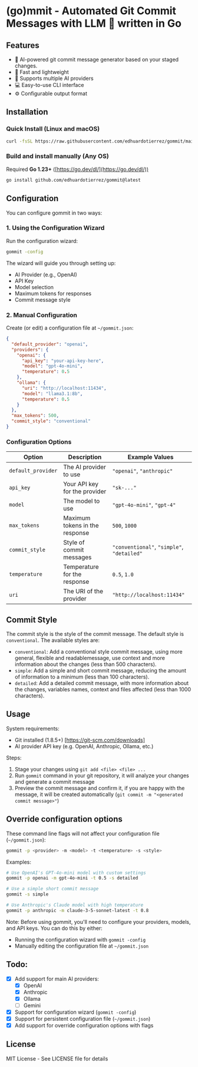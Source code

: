 # (go)mmit - Automated Git Commit Messages with LLM 🤖 written in Go

## Features

- 🤖 AI-powered git commit message generator based on your staged changes.
- 🚀 Fast and lightweight
- 🔌 Supports multiple AI providers
- 💻 Easy-to-use CLI interface
- ⚙️ Configurable output format

## Installation

### Quick Install (Linux and macOS)

```bash
curl -fsSL https://raw.githubusercontent.com/edhuardotierrez/gommit/main/install.sh | bash
```

### Build and install manually (Any OS)

Required **Go 1.23+** ([https://go.dev/dl/](https://go.dev/dl/))

```bash
go install github.com/edhuardotierrez/gommit@latest
```

## Configuration

You can configure gommit in two ways:

### 1. Using the Configuration Wizard

Run the configuration wizard:

```bash
gommit -config
```

The wizard will guide you through setting up:

- AI Provider (e.g., OpenAI)
- API Key
- Model selection
- Maximum tokens for responses
- Commit message style

### 2. Manual Configuration

Create (or edit) a configuration file at `~/gommit.json`:

```json
{
  "default_provider": "openai",
  "providers": {
    "openai": {
      "api_key": "your-api-key-here",
      "model": "gpt-4o-mini",
      "temperature": 0.5
    },
    "ollama": {
      "uri": "http://localhost:11434",
      "model": "llama3.1:8b",
      "temperature": 0.5
    }
  },
  "max_tokens": 500,
  "commit_style": "conventional"
}
```

### Configuration Options

| Option             | Description                    | Example Values                             |
| ------------------ | ------------------------------ | ------------------------------------------ |
| `default_provider` | The AI provider to use         | `"openai"`, `"anthropic"`                  |
| `api_key`          | Your API key for the provider  | `"sk-..."`                                 |
| `model`            | The model to use               | `"gpt-4o-mini"`, `"gpt-4"`                 |
| `max_tokens`       | Maximum tokens in the response | `500`, `1000`                              |
| `commit_style`     | Style of commit messages       | `"conventional"`, `"simple"`, `"detailed"` |
| `temperature`      | Temperature for the response   | `0.5`, `1.0`                               |
| `uri`              | The URI of the provider        | `"http://localhost:11434"`                 |

## Commit Style

The commit style is the style of the commit message. The default style is `conventional`.
The available styles are:

- `conventional`: Add a conventional style commit message, using more general, flexible and readablemessage, use context and more information about the changes (less than 500 characters).
- `simple`: Add a simple and short commit message, reducing the amount of information to a minimum (less than 100 characters).
- `detailed`: Add a detailed commit message, with more information about the changes, variables names, context and files affected (less than 1000 characters).

## Usage

System requirements:

- Git installed (1.8.5+) [https://git-scm.com/downloads]
- AI provider API key (e.g. OpenAI, Anthropic, Ollama, etc.)

Steps:

1. Stage your changes using `git add <file> <file> ...`
2. Run `gommit` command in your git repository, it will analyze your changes and generate a commit message
3. Preview the commit message and confirm it, if you are happy with the message, it will be created automatically (`git commit -m "<generated commit message>"`)

## Override configuration options

These command line flags will not affect your configuration file (`~/gommit.json`):

```bash
gommit -p <provider> -m <model> -t <temperature> -s <style>
```

Examples:

```bash
# Use OpenAI's GPT-4o-mini model with custom settings
gommit -p openai -m gpt-4o-mini -t 0.5 -s detailed

# Use a simple short commit message
gommit -s simple

# Use Anthropic's Claude model with high temperature
gommit -p anthropic -m claude-3-5-sonnet-latest -t 0.8
```

Note: Before using gommit, you'll need to configure your providers, models, and API keys. You can do this by either:

- Running the configuration wizard with `gommit -config`
- Manually editing the configuration file at `~/gommit.json`

## Todo:

- [x] Add support for main AI providers:
  - [x] OpenAI
  - [x] Anthropic
  - [x] Ollama
  - [ ] Gemini
- [x] Support for configuration wizard (`gommit -config`)
- [x] Support for persistent configuration file (`~/gommit.json`)
- [x] Add support for override configuration options with flags

## License

MIT License - See LICENSE file for details
